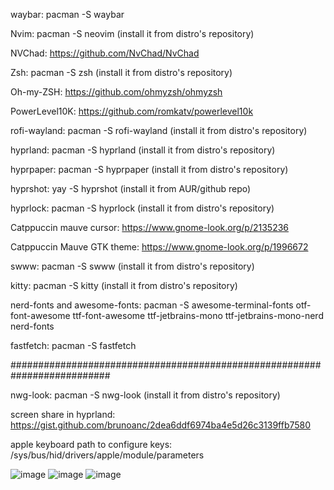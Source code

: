 waybar: pacman -S waybar

Nvim: pacman -S neovim (install it from distro's repository)

NVChad: https://github.com/NvChad/NvChad

Zsh: pacman -S zsh (install it from distro's repository)

Oh-my-ZSH: https://github.com/ohmyzsh/ohmyzsh

PowerLevel10K: https://github.com/romkatv/powerlevel10k

rofi-wayland: pacman -S rofi-wayland (install it from distro's repository)

hyprland: pacman -S hyprland (install it from distro's repository)

hyprpaper: pacman -S hyprpaper (install it from distro's repository)

hyprshot: yay -S hyprshot (install it from AUR/github repo)

hyprlock: pacman -S hyprlock (install it from distro's repository)

Catppuccin mauve cursor: https://www.gnome-look.org/p/2135236

Catppuccin Mauve GTK theme: https://www.gnome-look.org/p/1996672

swww: pacman -S swww (install it from distro's repository)

kitty: pacman -S kitty (install it from distro's repository)

nerd-fonts and awesome-fonts: pacman -S awesome-terminal-fonts otf-font-awesome ttf-font-awesome ttf-jetbrains-mono ttf-jetbrains-mono-nerd nerd-fonts

fastfetch: pacman -S fastfetch

##########################################################################

nwg-look: pacman -S nwg-look (install it from distro's repository)

screen share in hyprland: https://gist.github.com/brunoanc/2dea6ddf6974ba4e5d26c3139ffb7580

apple keyboard path to configure keys: /sys/bus/hid/drivers/apple/module/parameters


![image](https://github.com/user-attachments/assets/8b5c2fec-99a3-4144-a24e-b9db39cefd5b)
![image](https://github.com/user-attachments/assets/7483469e-854c-43c7-b636-95a2e1300d44)
![image](https://github.com/user-attachments/assets/19fb962f-c54d-4b07-8b8e-d8bad87bf65c)




